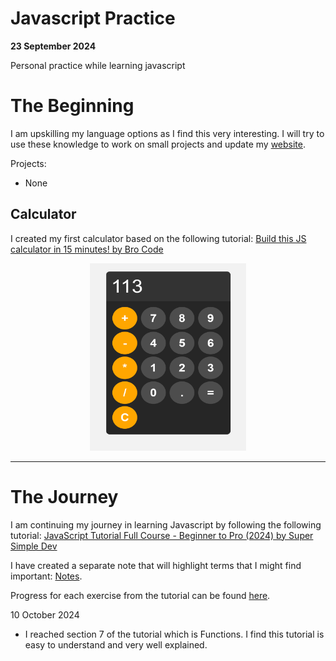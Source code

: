 # Javascript Practice

**23 September 2024**

Personal practice while learning javascript

# The Beginning
I am upskilling my language options as I find this very interesting. I will try to use these knowledge to work on small projects and update my [website](https://hamdanbasri.github.io/113/).

Projects:
- None

## Calculator
I created my first calculator based on the following tutorial: [Build this JS calculator in 15 minutes! by Bro Code](https://youtu.be/I5kj-YsmWjM?si=A1lowZwcUqO-Lxkd)
<div align="center">
<img src="Calculator/images/calculator.png" alt="Calculator" width="250" height="300">
</div>

<hr>

# The Journey
I am continuing my journey in learning Javascript by following the following tutorial: [JavaScript Tutorial Full Course - Beginner to Pro (2024) by Super Simple Dev](https://youtu.be/EerdGm-ehJQ?si=z_uKh_anDhU-e4eI)

I have created a separate note that will highlight terms that I might find important: [Notes](notes.md).

Progress for each exercise from the tutorial can be found [here](javascriptcourse).

10 October 2024
- I reached section 7 of the tutorial which is Functions. I find this tutorial is easy to understand and very well explained.

